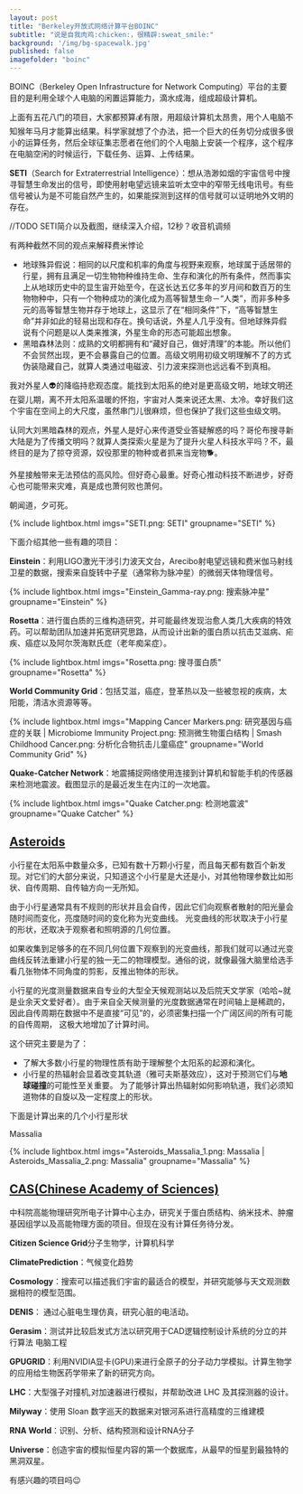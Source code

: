 ```yaml
---
layout: post
title: "Berkeley开放式网络计算平台BOINC"
subtitle: "说是自我肉鸡:chicken:，很精辟:sweat_smile:"
background: '/img/bg-spacewalk.jpg'
published: false
imagefolder: "boinc"
---
```


BOINC（Berkeley Open Infrastructure for Network Computing）平台的主要目的是利用全球个人电脑的闲置运算能力，滴水成海，组成超级计算机。

上面有五花八门的项目，大家都预算:moneybag:有限，用超级计算机太昂贵，用个人电脑不知猴年马月才能算出结果。科学家就想了个办法，把一个巨大的任务切分成很多很小的运算任务，然后全球征集志愿者在他们的个人电脑上安装一个程序，这个程序在电脑空闲的时候运行，下载任务、运算、上传结果。

**SETI**（Search for Extraterrestrial Intelligence）：想从浩渺如烟的宇宙信号中搜寻智慧生命发出的信号，即使用射电望远镜来监听太空中的窄带无线电讯号。有些信号被认为是不可能自然产生的，如果能探测到这样的信号就可以证明地外文明的存在。

//TODO SETI简介以及截图，继续深入介绍，12秒？收音机调频

有两种截然不同的观点来解释费米悖论

- 地球殊异假说：相同的以尺度和机率的角度与视野来观察，地球属于适居带的行星，拥有且满足一切生物物种维持生命、生存和演化的所有条件，然而事实上从地球历史中的显生宙开始至今，在这长达五亿多年的岁月间和数百万的生物物种中，只有一个物种成功的演化成为高等智慧生命－“人类”，而非多种多元的高等智慧生物并存于地球上，这显示了在“相同条件”下，“高等智慧生命”并非如此的轻易出现和存在。换句话说，外星人几乎没有。但地球殊异假说有个问题是以人类来推演，外星生命的形态可能超出想象。
- 黑暗森林法则：成熟的文明都拥有和“藏好自己，做好清理”的本能。所以他们不会贸然出现，更不会暴露自己的位置。高级文明用初级文明理解不了的方式伪装隐藏自己，就算人类通过电磁波、引力波来探测也远远看不到真相。

我对外星人:alien:的降临持悲观态度。能找到太阳系的绝对是更高级文明，地球文明还在婴儿期，离不开太阳系温暖的怀抱，宇宙对人类来说还太黑、太冷。幸好我们这个宇宙在空间上的大尺度，虽然串门儿很麻烦，但也保护了我们这些虫级文明。

认同大刘黑暗森林的观点，外星人是好心来传道受业答疑解惑的吗？哥伦布搜寻新大陆是为了传播文明吗？就算人类探索火星是为了提升火星人科技水平吗？不，最终目的是为了掠夺资源，奴役那里的物种或者抓来当宠物:dog2:。

外星接触带来无法预估的高风险。但好奇心最重。好奇心推动科技不断进步，好奇心也可能带来灾难，真是成也萧何败也萧何。

朝闻道，夕可死。

{% include lightbox.html imgs="SETI.png: SETI" groupname="SETI" %}

下面介绍其他一些有趣的项目：

**Einstein**：利用LIGO激光干涉引力波天文台，Arecibo射电望远镜和费米伽马射线卫星的数据，搜索来自旋转中子星（通常称为脉冲星）的微弱天体物理信号。

{% include lightbox.html imgs="Einstein_Gamma-ray.png: 搜索脉冲星" groupname="Einstein" %}

**Rosetta**：进行蛋白质的三维构造研究，并可能最终发现治愈人类几大疾病的特效药。可以帮助团队加速并拓宽研究思路，从而设计出新的蛋白质以抗击艾滋病、疟疾、癌症以及阿尔茨海默氏症（老年痴呆症）。

{% include lightbox.html imgs="Rosetta.png: 搜寻蛋白质" groupname="Rosetta" %}

**World Community Grid**：包括艾滋，癌症，登革热以及一些被忽视的疾病，太阳能，清洁水资源等等。

{% include lightbox.html imgs="Mapping Cancer Markers.png: 研究基因与癌症的关联 | Microbiome Immunity Project.png: 预测微生物蛋白结构 | Smash Childhood Cancer.png: 分析化合物抗击儿童癌症" groupname="World Community Grid" %}

**Quake-Catcher Network**：地震捕捉网络使用连接到计算机和智能手机的传感器来检测地震波。截图显示的是最近发生在内江的一次地震。

{% include lightbox.html imgs="Quake Catcher.png: 检测地震波" groupname="Quake Catcher" %}

## [Asteroids](http://asteroidsathome.net/boinc/)

小行星在太阳系中数量众多，已知有数十万颗小行星，而且每天都有数百个新发现。对它们的大部分来说，只知道这个小行星是大还是小，对其他物理参数比如形状、自传周期、自传轴方向一无所知。

由于小行星通常具有不规则的形状并且会自传，因此它们向观察者散射的阳光量会随时间而变化，亮度随时间的变化称为光变曲线。 光变曲线的形状取决于小行星的形状，还取决于观察者和照明源的几何位置。 

如果收集到足够多的在不同几何位置下观察到的光变曲线，那我们就可以通过光变曲线反转法重建小行星的独一无二的物理模型。通俗的说，就像最强大脑里给选手看几张物体不同角度的剪影，反推出物体的形状。

小行星的光度测量数据来自专业的大型全天候观测站以及后院天文学家（哈哈~就是业余天文爱好者）。由于来自全天候测量的光度数据通常在时间轴上是稀疏的，因此自传周期在数据中不是直接“可见”的，必须密集扫描一个广阔区间的所有可能的自传周期， 这极大地增加了计算时间。

这个研究主要是为了：

* 了解大多数小行星的物理性质有助于理解整个太阳系的起源和演化。
* 小行星的热辐射会显着改变其轨道（雅可夫斯基效应），这对于预测它们与**地球碰撞**的可能性至关重要。 为了能够计算出热辐射如何影响轨道，我们必须知道物体的自旋以及一定程度上的形状。

下面是计算出来的几个小行星形状

Massalia

{% include lightbox.html imgs="Asteroids_Massalia_1.png: Massalia | Asteroids_Massalia_2.png: Massalia" groupname="Massalia" %}

## [CAS(Chinese Academy of Sciences)](http://casathome.ihep.ac.cn/)

中科院高能物理研究所电子计算中心主办，研究关于蛋白质结构、纳米技术、肿瘤基因组学以及高能物理方面的项目。但现在没有计算任务待分发。

**Citizen Science Grid**分子生物学，计算机科学

**ClimatePrediction**：气候变化趋势

**Cosmology**：搜索可以描述我们宇宙的最适合的模型，并研究能够与天文观测数据相符的模型范围。

**DENIS**： 通过心脏电生理仿真，研究心脏的电活动。

**Gerasim**：测试并比较启发式方法以研究用于CAD逻辑控制设计系统的分立的并行算法 电脑工程

**GPUGRID**：利用NVIDIA显卡(GPU)来进行全原子的分子动力学模拟。计算生物学的应用给生物医药学带来了新的研究方向。

**LHC**：大型强子对撞机,对加速器进行模拟，并帮助改进 LHC 及其探测器的设计。

**Milyway**：使用 Sloan 数字巡天的数据来对银河系进行高精度的三维建模

**RNA World**：识别、分析、结构预测和设计RNA分子

**Universe**：创造宇宙的模拟恒星内容的第一个数据库，从最早的恒星到最独特的黑洞双星。

有感兴趣的项目吗:wink:
